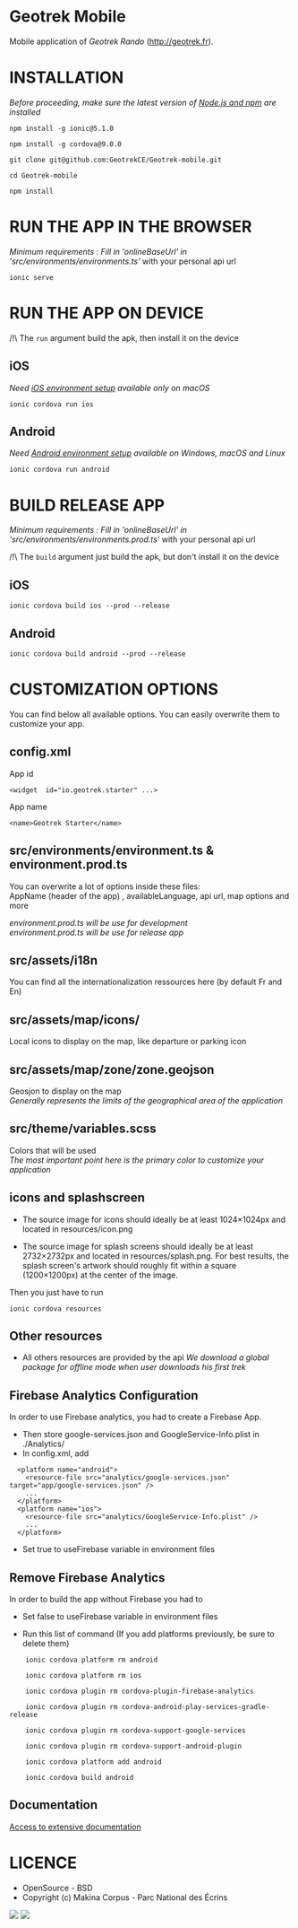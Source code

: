 # Geotrek Mobile

Mobile application of _Geotrek Rando_ (http://geotrek.fr).

# INSTALLATION

_Before proceeding, make sure the latest version of [Node.js and npm](https://nodejs.org/en/) are installed_

    npm install -g ionic@5.1.0

    npm install -g cordova@9.0.0

    git clone git@github.com:GeotrekCE/Geotrek-mobile.git

    cd Geotrek-mobile

    npm install

# RUN THE APP IN THE BROWSER

_Minimum requirements : Fill in 'onlineBaseUrl' in 'src/environments/environments.ts'_ with your personal api url

    ionic serve

# RUN THE APP ON DEVICE

/!\ The `run` argument build the apk, then install it on the device

## iOS

_Need [iOS environment setup](https://ionicframework.com/docs/installation/ios) available only on macOS_

    ionic cordova run ios

## Android

_Need [Android environment setup](https://ionicframework.com/docs/installation/android) available on Windows, macOS and Linux_

    ionic cordova run android

# BUILD RELEASE APP

_Minimum requirements : Fill in 'onlineBaseUrl' in 'src/environments/environments.prod.ts'_ with your personal api url

/!\ The `build` argument just build the apk, but don't install it on the device

## iOS

    ionic cordova build ios --prod --release

## Android

    ionic cordova build android --prod --release

# CUSTOMIZATION OPTIONS

You can find below all available options. You can easily overwrite them to customize your app.

## config.xml

App id

    <widget  id="io.geotrek.starter" ...>

App name

    <name>Geotrek Starter</name>

## src/environments/environment.ts & environment.prod.ts

You can overwrite a lot of options inside these files:  
AppName (header of the app) , availableLanguage, api url, map options and more

_environment.prod.ts will be use for development  
environment.prod.ts will be use for release app_

## src/assets/i18n

You can find all the internationalization ressources here (by default Fr and En)

## src/assets/map/icons/

Local icons to display on the map, like departure or parking icon

## src/assets/map/zone/zone.geojson

Geosjon to display on the map  
_Generally represents the limits of the geographical area of the application_

## src/theme/variables.scss

Colors that will be used  
_The most important point here is the primary color to customize your application_

## icons and splashscreen

- The source image for icons should ideally be at least 1024×1024px and located in resources/icon.png

- The source image for splash screens should ideally be at least 2732×2732px and located in resources/splash.png. For best results, the splash screen's artwork should roughly fit within a square (1200×1200px) at the center of the image.

Then you just have to run

    ionic cordova resources

## Other resources

- All others resources are provided by the api
  _We download a global package for offline mode when user downloads his first trek_

## Firebase Analytics Configuration

In order to use Firebase analytics, you had to create a Firebase App.

- Then store google-services.json and GoogleService-Info.plist in ./Analytics/
- In config.xml, add

```
  <platform name="android">
    <resource-file src="analytics/google-services.json" target="app/google-services.json" />
    ...
  </platform>
  <platform name="ios">
    <resource-file src="analytics/GoogleService-Info.plist" />
    ...
  </platform>
```

- Set true to useFirebase variable in environment files

## Remove Firebase Analytics

In order to build the app without Firebase you had to

- Set false to useFirebase variable in environment files

- Run this list of command
  (If you add platforms previously, be sure to delete them)

```
    ionic cordova platform rm android

    ionic cordova platform rm ios

    ionic cordova plugin rm cordova-plugin-firebase-analytics

    ionic cordova plugin rm cordova-android-play-services-gradle-release

    ionic cordova plugin rm cordova-support-google-services

    ionic cordova plugin rm cordova-support-android-plugin

    ionic cordova platform add android

    ionic cordova build android
```

## Documentation

[Access to extensive documentation](https://geotrekce.github.io/Geotrek-mobile)

# LICENCE

- OpenSource - BSD
- Copyright (c) Makina Corpus - Parc National des Écrins

[<img src="http://depot.makina-corpus.org/public/logo.gif">](http://www.makina-corpus.com)
[<img src="http://geonature.fr/img/logo-pne.jpg">](http://www.ecrins-parcnational.fr)
